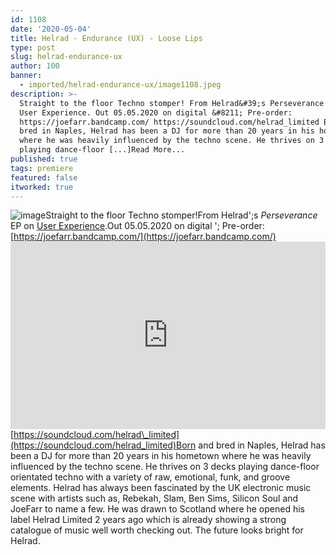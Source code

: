 ```yaml
---
id: 1108
date: '2020-05-04'
title: Helrad - Endurance (UX) - Loose Lips
type: post
slug: helrad-endurance-ux
author: 100
banner:
  - imported/helrad-endurance-ux/image1108.jpeg
description: >-
  Straight to the floor Techno stomper! From Helrad&#39;s Perseverance EP on
  User Experience. Out 05.05.2020 on digital &#8211; Pre-order:
  https://joefarr.bandcamp.com/ https://soundcloud.com/helrad_limited Born and
  bred in Naples, Helrad has been a DJ for more than 20 years in his hometown
  where he was heavily influenced by the techno scene. He thrives on 3 decks
  playing dance-floor [...]Read More...
published: true
tags: premiere
featured: false
itworked: true
---
```

![image](../imported/helrad-endurance-ux/image1108.jpeg)Straight to the floor Techno stomper!From Helrad';s _Perseverance_ EP on [User Experience](https://www.discogs.com/label/1221650-User-Experience).Out 05.05.2020 on digital '; Pre-order: [](https://joefarr.bandcamp.com/)[https://joefarr.bandcamp.com/](https://joefarr.bandcamp.com/)<iframe width='100%' height='300' scrolling='no' frameborder='no' allow='autoplay' src='https://w.soundcloud.com/player/?url=https%3A//api.soundcloud.com/tracks/813499126&color=%23ff5500&auto_play=false&hide_related=true&show_comments=true&show_user=true&show_reposts=false&show_teaser=false'></iframe>[https://soundcloud.com/helrad\_limited](https://soundcloud.com/helrad_limited)Born and bred in Naples, Helrad has been a DJ for more than 20 years in his hometown where he was heavily influenced by the techno scene. He thrives on 3 decks playing dance-floor orientated techno with a variety of raw, emotional, funk, and groove elements. Helrad has always been fascinated by the UK electronic music scene with artists such as, Rebekah, Slam, Ben Sims, Silicon Soul and JoeFarr to name a few. He was drawn to Scotland where he opened his label Helrad Limited 2 years ago which is already showing a strong catalogue of music well worth checking out. The future looks bright for Helrad.